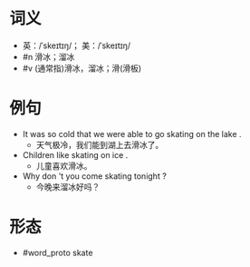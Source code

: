 # 词义
- 英：/ˈskeɪtɪŋ/； 美：/ˈskeɪtɪŋ/
- #n 滑冰；溜冰
- #v (通常指)滑冰，溜冰；滑(滑板)
# 例句
- It was so cold that we were able to go skating on the lake .
	- 天气极冷，我们能到湖上去滑冰了。
- Children like skating on ice .
	- 儿童喜欢滑冰。
- Why don 't you come skating tonight ?
	- 今晚来溜冰好吗？
# 形态
- #word_proto skate
